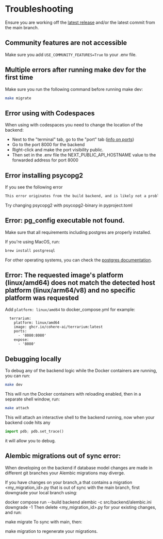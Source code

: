 
# Troubleshooting

Ensure you are working off the [latest release](https://github.com/cohere-ai/cohere-toolkit/releases) and/or the latest commit from the main branch.

## Community features are not accessible

Make sure you add `USE_COMMUNITY_FEATURES=True` to your .env file.


##  Multiple errors after running make dev for the first time

Make sure you run the following command before running make dev:

```bash
make migrate
```

## Error using with Codespaces 

When using with codespaces you need to change the location of the backend: 
- Next to the "terminal" tab, go to the "port" tab ([info on ports](https://docs.github.com/en/codespaces/developing-in-a-codespace/forwarding-ports-in-your-codespace))
- Go to the port 8000 for the backend
- Right-click and make the port visibility public.
- Then set in the .env file the NEXT_PUBLIC_API_HOSTNAME value to the forwarded address for port 8000

## Error installing psycopg2

If you see the following error 

```bash
This error originates from the build backend, and is likely not a problem with poetry but with psycopg2 (2.9.9) not supporting PEP 517 builds. You can verify this by running ‘pip wheel --no-cache-dir --use-pep517 “psycopg2 (==2.9.9)“’.
```

Try changing psycopg2 with psycopg2-binary in pyproject.toml

##  Error: pg_config executable not found.

Make sure that all requirements including postgres are properly installed.

If you're using MacOS, run:
```bash
brew install postgresql
```

For other operating systems, you can check the [postgres documentation](https://www.postgresql.org/download/).

## Error: The requested image's platform (linux/amd64) does not match the detected host platform (linux/arm64/v8) and no specific platform was requested

Add `platform: linux/amd64` to docker_compose.yml for example: 

```
  terrarium:
    platform: linux/amd64
    image: ghcr.io/cohere-ai/terrarium:latest
    ports:
      - '8080:8080'
    expose:
      - '8080'
```

##  Debugging locally

To debug any of the backend logic while the Docker containers are running, you can run:

```bash
make dev
```

This will run the Docker containers with reloading enabled, then in a separate shell window, run:

```bash
make attach
```

This will attach an interactive shell to the backend running, now when your backend code hits any

```python
import pdb; pdb.set_trace()
```

it will allow you to debug.


## Alembic migrations out of sync error:

When developing on the backend if database model changes are made in different git branches your Alembic migrations may diverge.

If you have changes on your branch_a that contains a migration <my_migration_id>.py that is out of sync with the main branch, first downgrade your local branch using:

docker compose run --build backend alembic -c src/backend/alembic.ini downgrade -1
Then delete <my_migration_id>.py for your existing changes, and run:

make migrate
To sync with main, then:

make migration
to regenerate your migrations.

